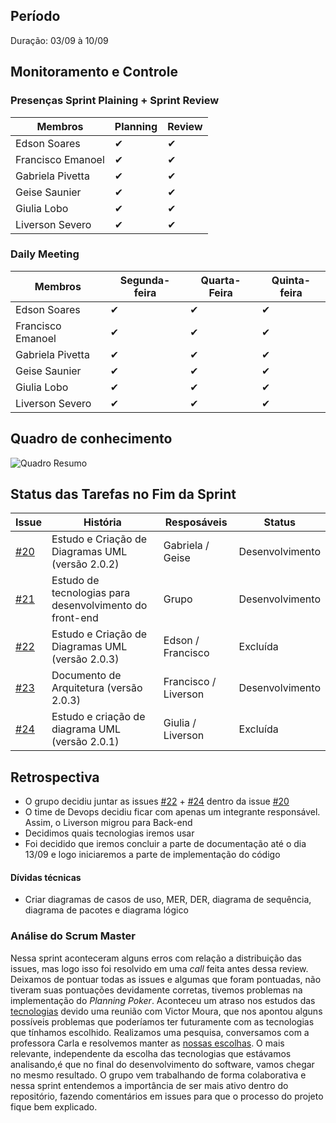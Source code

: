## Período
Duração: 03/09 à 10/09

## Monitoramento e Controle
### Presenças Sprint Plaining + Sprint Review
| Membros  |  Planning  |Review  |
| ------------------- | ------------------- |------------------- |
|  Edson Soares |   ✔  |   ✔  |
|  Francisco Emanoel |  ✔  |  ✔  |
|  Gabriela Pivetta |  ✔  |  ✔  |
|  Geise Saunier |  ✔  |  ✔  |
|  Giulia Lobo |  ✔  |  ✔  |
|  Liverson Severo | ✔    |  ✔  |

### Daily Meeting
| Membros | Segunda-feira | Quarta-Feira | Quinta-feira |
|--|--|--|--|
| Edson Soares | ✔ | ✔ | ✔ |
| Francisco Emanoel | ✔ | ✔ | ✔ |
| Gabriela Pivetta | ✔ | ✔ | ✔ |
| Geise Saunier | ✔ | ✔ | ✔ |
| Giulia Lobo | ✔ | ✔ | ✔ |
| Liverson Severo | ✔ | ✔ | ✔ |

## Quadro de conhecimento
![Quadro Resumo](https://drive.google.com/drive/u/0/folders/1iyN9atX1KdSC7_MYAW5LcZhrQrzpiJHZ)

## Status das Tarefas no Fim da Sprint
| **Issue** | **História** | **Resposáveis** | **Status** |
|--|--|--|--|
|  [#20](https://github.com/fga-eps-mds/2020-1-Ziguen/issues/20) |  Estudo e Criação de Diagramas UML (versão 2.0.2) |  Gabriela / Geise |  Desenvolvimento |
|  [#21](https://github.com/fga-eps-mds/2020-1-Ziguen/issues/21) |  Estudo de tecnologias para desenvolvimento do front-end |  Grupo  |  Desenvolvimento |
|  [#22](https://github.com/fga-eps-mds/2020-1-Ziguen/issues/22) |  Estudo e Criação de Diagramas UML (versão 2.0.3) | Edson / Francisco  |  Excluída |
| [#23](https://github.com/fga-eps-mds/2020-1-Ziguen/issues/23) |   Documento de Arquitetura (versão 2.0.3) | Francisco / Liverson  |  Desenvolvimento |
| [#24](https://github.com/fga-eps-mds/2020-1-Ziguen/issues/24)  | Estudo e criação de diagrama UML (versão 2.0.1)  | Giulia / Liverson | Excluída  |

## Retrospectiva
- O grupo decidiu juntar as issues [#22](https://github.com/fga-eps-mds/2020-1-Ziguen/issues/22) + [#24](https://github.com/fga-eps-mds/2020-1-Ziguen/issues/24) dentro da issue [#20](https://github.com/fga-eps-mds/2020-1-Ziguen/issues/20)
- O time de Devops decidiu ficar com apenas um integrante responsável. Assim, o Liverson migrou para Back-end 
- Decidimos quais tecnologias iremos usar
- Foi decidido que iremos concluir a parte de documentação até o dia 13/09 e logo iniciaremos a parte de implementação do código


#### Dívidas técnicas
- Criar diagramas de casos de uso, MER, DER, diagrama de sequência, diagrama de pacotes e diagrama lógico 

### Análise do Scrum Master
Nessa sprint aconteceram alguns erros com relação a distribuição das issues, mas logo isso foi resolvido em uma _call_ feita antes dessa review. Deixamos de pontuar todas as issues e algumas que foram pontuadas, não tiveram suas pontuações devidamente corretas, tivemos problemas na implementação do _Planning Poker_. Aconteceu um atraso nos estudos das  [tecnologias](https://github.com/fga-eps-mds/2020-1-Ziguen/issues/26) devido uma reunião com Victor Moura, que nos apontou alguns possíveis problemas que poderíamos ter futuramente com as tecnologias que tínhamos escolhido. Realizamos uma pesquisa, conversamos com a professora Carla e resolvemos manter as [nossas escolhas](https://github.com/fga-eps-mds/2020-1-Ziguen/issues/10). O mais relevante, independente da escolha das tecnologias que estávamos analisando,é que no final do desenvolvimento do software, vamos chegar no mesmo resultado.
O grupo vem trabalhando de forma colaborativa e nessa sprint entendemos a importância de ser mais ativo dentro do repositório, fazendo comentários em issues para que o processo do projeto fique bem explicado.

